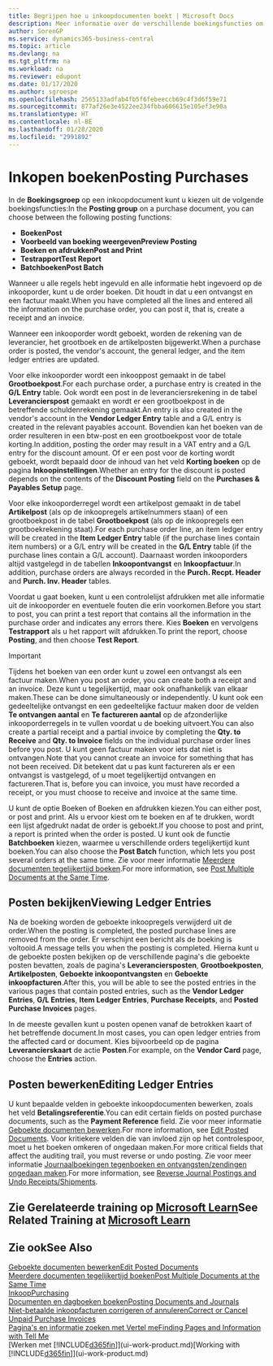 ```yaml
---
title: Begrijpen hoe u inkoopdocumenten boekt | Microsoft Docs
description: Meer informatie over de verschillende boekingsfuncties om inkoopdocumenten te boeken en hoe u geboekte documenten kunt bijwerken.
author: SorenGP
ms.service: dynamics365-business-central
ms.topic: article
ms.devlang: na
ms.tgt_pltfrm: na
ms.workload: na
ms.reviewer: edupont
ms.date: 01/17/2020
ms.author: sgroespe
ms.openlocfilehash: 2565133adfab4fb5f6febeeccb69c4f3d6f59e71
ms.sourcegitcommit: 877af26e3e4522ee234fbba606615e105ef3e90a
ms.translationtype: HT
ms.contentlocale: nl-BE
ms.lasthandoff: 01/28/2020
ms.locfileid: "2991892"
---
```

# <a name="posting-purchases"></a><span data-ttu-id="1551a-103">Inkopen boeken</span><span class="sxs-lookup"><span data-stu-id="1551a-103">Posting Purchases</span></span>
<span data-ttu-id="1551a-104">In de **Boekingsgroep** op een inkoopdocument kunt u kiezen uit de volgende boekingsfuncties:</span><span class="sxs-lookup"><span data-stu-id="1551a-104">In the **Posting group** on a purchase document, you can choose between the following posting functions:</span></span>

* <span data-ttu-id="1551a-105">**Boeken**</span><span class="sxs-lookup"><span data-stu-id="1551a-105">**Post**</span></span>
* <span data-ttu-id="1551a-106">**Voorbeeld van boeking weergeven**</span><span class="sxs-lookup"><span data-stu-id="1551a-106">**Preview Posting**</span></span>
* <span data-ttu-id="1551a-107">**Boeken en afdrukken**</span><span class="sxs-lookup"><span data-stu-id="1551a-107">**Post and Print**</span></span>
* <span data-ttu-id="1551a-108">**Testrapport**</span><span class="sxs-lookup"><span data-stu-id="1551a-108">**Test Report**</span></span>
* <span data-ttu-id="1551a-109">**Batchboeken**</span><span class="sxs-lookup"><span data-stu-id="1551a-109">**Post Batch**</span></span>

<span data-ttu-id="1551a-110">Wanneer u alle regels hebt ingevuld en alle informatie hebt ingevoerd op de inkooporder, kunt u de order boeken. Dit houdt in dat u een ontvangst en een factuur maakt.</span><span class="sxs-lookup"><span data-stu-id="1551a-110">When you have completed all the lines and entered all the information on the purchase order, you can post it, that is, create a receipt and an invoice.</span></span>

<span data-ttu-id="1551a-111">Wanneer een inkooporder wordt geboekt, worden de rekening van de leverancier, het grootboek en de artikelposten bijgewerkt.</span><span class="sxs-lookup"><span data-stu-id="1551a-111">When a purchase order is posted, the vendor's account, the general ledger, and the item ledger entries are updated.</span></span>

<span data-ttu-id="1551a-112">Voor elke inkooporder wordt een inkooppost gemaakt in de tabel **Grootboekpost**.</span><span class="sxs-lookup"><span data-stu-id="1551a-112">For each purchase order, a purchase entry is created in the **G/L Entry** table.</span></span> <span data-ttu-id="1551a-113">Ook wordt een post in de leveranciersrekening in de tabel **Leverancierspost** gemaakt en wordt er een grootboekpost in de betreffende schuldenrekening gemaakt.</span><span class="sxs-lookup"><span data-stu-id="1551a-113">An entry is also created in the vendor's account in the **Vendor Ledger Entry** table and a G/L entry is created in the relevant payables account.</span></span> <span data-ttu-id="1551a-114">Bovendien kan het boeken van de order resulteren in een btw-post en een grootboekpost voor de totale korting.</span><span class="sxs-lookup"><span data-stu-id="1551a-114">In addition, posting the order may result in a VAT entry and a G/L entry for the discount amount.</span></span> <span data-ttu-id="1551a-115">Of er een post voor de korting wordt geboekt, wordt bepaald door de inhoud van het veld **Korting boeken** op de pagina **Inkoopinstellingen**.</span><span class="sxs-lookup"><span data-stu-id="1551a-115">Whether an entry for the discount is posted depends on the contents of the **Discount Posting** field on the **Purchases & Payables Setup** page.</span></span>

<span data-ttu-id="1551a-116">Voor elke inkooporderregel wordt een artikelpost gemaakt in de tabel **Artikelpost** (als op de inkoopregels artikelnummers staan) of een grootboekpost in de tabel **Grootboekpost** (als op de inkoopregels een grootboekrekening staat).</span><span class="sxs-lookup"><span data-stu-id="1551a-116">For each purchase order line, an item ledger entry will be created in the **Item Ledger Entry** table (if the purchase lines contain item numbers) or a G/L entry will be created in the **G/L Entry** table (if the purchase lines contain a G/L account).</span></span> <span data-ttu-id="1551a-117">Daarnaast worden inkooporders altijd vastgelegd in de tabellen **Inkoopontvangst** en **Inkoopfactuur**.</span><span class="sxs-lookup"><span data-stu-id="1551a-117">In addition, purchase orders are always recorded in the **Purch. Recpt. Header** and **Purch. Inv. Header** tables.</span></span>

<span data-ttu-id="1551a-118">Voordat u gaat boeken, kunt u een controlelijst afdrukken met alle informatie uit de inkooporder en eventuele fouten die erin voorkomen.</span><span class="sxs-lookup"><span data-stu-id="1551a-118">Before you start to post, you can print a test report that contains all the information in the purchase order and indicates any errors there.</span></span> <span data-ttu-id="1551a-119">Kies **Boeken** en vervolgens **Testrapport** als u het rapport wilt afdrukken.</span><span class="sxs-lookup"><span data-stu-id="1551a-119">To print the report, choose **Posting**, and then choose **Test Report**.</span></span>

> [!IMPORTANT]  
>   <span data-ttu-id="1551a-120">Tijdens het boeken van een order kunt u zowel een ontvangst als een factuur maken.</span><span class="sxs-lookup"><span data-stu-id="1551a-120">When you post an order, you can create both a receipt and an invoice.</span></span> <span data-ttu-id="1551a-121">Deze kunt u tegelijkertijd, maar ook onafhankelijk van elkaar maken.</span><span class="sxs-lookup"><span data-stu-id="1551a-121">These can be done simultaneously or independently.</span></span> <span data-ttu-id="1551a-122">U kunt ook een gedeeltelijke ontvangst en een gedeeltelijke factuur maken door de velden **Te ontvangen aantal** en **Te factureren aantal** op de afzonderlijke inkooporderregels in te vullen voordat u de boeking uitvoert.</span><span class="sxs-lookup"><span data-stu-id="1551a-122">You can also create a partial receipt and a partial invoice by completing the **Qty. to Receive** and **Qty. to Invoice** fields on the individual purchase order lines before you post.</span></span> <span data-ttu-id="1551a-123">U kunt geen factuur maken voor iets dat niet is ontvangen.</span><span class="sxs-lookup"><span data-stu-id="1551a-123">Note that you cannot create an invoice for something that has not been received.</span></span> <span data-ttu-id="1551a-124">Dit betekent dat u pas kunt factureren als er een ontvangst is vastgelegd, of u moet tegelijkertijd ontvangen en factureren.</span><span class="sxs-lookup"><span data-stu-id="1551a-124">That is, before you can invoice, you must have recorded a receipt, or you must choose to receive and invoice at the same time.</span></span>

<span data-ttu-id="1551a-125">U kunt de optie Boeken of Boeken en afdrukken kiezen.</span><span class="sxs-lookup"><span data-stu-id="1551a-125">You can either post, or post and print.</span></span> <span data-ttu-id="1551a-126">Als u ervoor kiest om te boeken en af te drukken, wordt een lijst afgedrukt nadat de order is geboekt.</span><span class="sxs-lookup"><span data-stu-id="1551a-126">If you choose to post and print, a report is printed when the order is posted.</span></span> <span data-ttu-id="1551a-127">U kunt ook de functie **Batchboeken** kiezen, waarmee u verschillende orders tegelijkertijd kunt boeken.</span><span class="sxs-lookup"><span data-stu-id="1551a-127">You can also choose the **Post Batch** function, which lets you post several orders at the same time.</span></span> <span data-ttu-id="1551a-128">Zie voor meer informatie [Meerdere documenten tegelijkertijd boeken](ui-batch-posting.md).</span><span class="sxs-lookup"><span data-stu-id="1551a-128">For more information, see [Post Multiple Documents at the Same Time](ui-batch-posting.md).</span></span>

## <a name="viewing-ledger-entries"></a><span data-ttu-id="1551a-129">Posten bekijken</span><span class="sxs-lookup"><span data-stu-id="1551a-129">Viewing Ledger Entries</span></span>
<span data-ttu-id="1551a-130">Na de boeking worden de geboekte inkoopregels verwijderd uit de order.</span><span class="sxs-lookup"><span data-stu-id="1551a-130">When the posting is completed, the posted purchase lines are removed from the order.</span></span> <span data-ttu-id="1551a-131">Er verschijnt een bericht als de boeking is voltooid.</span><span class="sxs-lookup"><span data-stu-id="1551a-131">A message tells you when the posting is completed.</span></span> <span data-ttu-id="1551a-132">Hierna kunt u de geboekte posten bekijken op de verschillende pagina's die geboekte posten bevatten, zoals de pagina's **Leveranciersposten**, **Grootboekposten**, **Artikelposten**, **Geboekte inkoopontvangsten** en **Geboekte inkoopfacturen**.</span><span class="sxs-lookup"><span data-stu-id="1551a-132">After this, you will be able to see the posted entries in the various pages that contain posted entries, such as the **Vendor Ledger Entries**, **G/L Entries**, **Item Ledger Entries**, **Purchase Receipts**, and **Posted Purchase Invoices** pages.</span></span>

<span data-ttu-id="1551a-133">In de meeste gevallen kunt u posten openen vanaf de betrokken kaart of het betreffende document.</span><span class="sxs-lookup"><span data-stu-id="1551a-133">In most cases, you can open ledger entries from the affected card or document.</span></span> <span data-ttu-id="1551a-134">Kies bijvoorbeeld op de pagina **Leverancierskaart** de actie **Posten**.</span><span class="sxs-lookup"><span data-stu-id="1551a-134">For example, on the **Vendor Card** page, choose the **Entries** action.</span></span>

## <a name="editing-ledger-entries"></a><span data-ttu-id="1551a-135">Posten bewerken</span><span class="sxs-lookup"><span data-stu-id="1551a-135">Editing Ledger Entries</span></span>
<span data-ttu-id="1551a-136">U kunt bepaalde velden in geboekte inkoopdocumenten bewerken, zoals het veld **Betalingsreferentie**.</span><span class="sxs-lookup"><span data-stu-id="1551a-136">You can edit certain fields on posted purchase documents, such as the **Payment Reference** field.</span></span> <span data-ttu-id="1551a-137">Zie voor meer informatie [Geboekte documenten bewerken](across-edit-posted-document.md).</span><span class="sxs-lookup"><span data-stu-id="1551a-137">For more information, see [Edit Posted Documents](across-edit-posted-document.md).</span></span> <span data-ttu-id="1551a-138">Voor kritiekere velden die van invloed zijn op het controlespoor, moet u het boeken omkeren of ongedaan maken.</span><span class="sxs-lookup"><span data-stu-id="1551a-138">For more critical fields that affect the auditing trail, you must reverse or undo posting.</span></span> <span data-ttu-id="1551a-139">Zie voor meer informatie [Journaalboekingen tegenboeken en ontvangsten/zendingen ongedaan maken](finance-how-reverse-journal-posting.md).</span><span class="sxs-lookup"><span data-stu-id="1551a-139">For more information, see [Reverse Journal Postings and Undo Receipts/Shipments](finance-how-reverse-journal-posting.md).</span></span> 

## <a name="see-related-training-at-microsoft-learnlearnmodulesreceive-invoice-dynamics-d365-business-centralindex"></a><span data-ttu-id="1551a-140">Zie Gerelateerde training op [Microsoft Learn](/learn/modules/receive-invoice-dynamics-d365-business-central/index)</span><span class="sxs-lookup"><span data-stu-id="1551a-140">See Related Training at [Microsoft Learn](/learn/modules/receive-invoice-dynamics-d365-business-central/index)</span></span>

## <a name="see-also"></a><span data-ttu-id="1551a-141">Zie ook</span><span class="sxs-lookup"><span data-stu-id="1551a-141">See Also</span></span>
[<span data-ttu-id="1551a-142">Geboekte documenten bewerken</span><span class="sxs-lookup"><span data-stu-id="1551a-142">Edit Posted Documents</span></span>](across-edit-posted-document.md)  
[<span data-ttu-id="1551a-143">Meerdere documenten tegelijkertijd boeken</span><span class="sxs-lookup"><span data-stu-id="1551a-143">Post Multiple Documents at the Same Time</span></span>](ui-batch-posting.md)  
[<span data-ttu-id="1551a-144">Inkoop</span><span class="sxs-lookup"><span data-stu-id="1551a-144">Purchasing</span></span>](purchasing-manage-purchasing.md)  
[<span data-ttu-id="1551a-145">Documenten en dagboeken boeken</span><span class="sxs-lookup"><span data-stu-id="1551a-145">Posting Documents and Journals</span></span>](ui-post-documents-journals.md)  
[<span data-ttu-id="1551a-146">Niet-betaalde inkoopfacturen corrigeren of annuleren</span><span class="sxs-lookup"><span data-stu-id="1551a-146">Correct or Cancel Unpaid Purchase Invoices</span></span>](purchasing-how-correct-cancel-unpaid-purchase-invoices.md)  
[<span data-ttu-id="1551a-147">Pagina's en informatie zoeken met Vertel me</span><span class="sxs-lookup"><span data-stu-id="1551a-147">Finding Pages and Information with Tell Me</span></span>](ui-search.md)  
<span data-ttu-id="1551a-148">[Werken met [!INCLUDE[d365fin](includes/d365fin_md.md)]](ui-work-product.md)</span><span class="sxs-lookup"><span data-stu-id="1551a-148">[Working with [!INCLUDE[d365fin](includes/d365fin_md.md)]](ui-work-product.md)</span></span>
